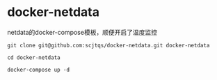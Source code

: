 # docker-netdata
netdata的docker-compose模板，顺便开启了温度监控
```
git clone git@github.com:scjtqs/docker-netdata.git docker-netdata

cd docker-netdata

docker-compose up -d
```

